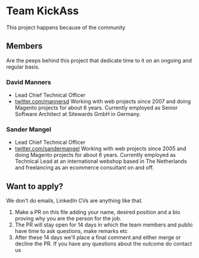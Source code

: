 # Team KickAss

This project happens because of the community

## Members

Are the peeps behind this project that dedicate time to it on an ongoing and regular basis.

### David Manners
- Lead Chief Technical Officer
- [twitter.com/mannersd](https://twitter.com/mannersd)
Working with web projects since 2007 and doing Magento projects for about 6 years. Currently employed as Senior Software Architect at Sitewards GmbH in Germany.

### Sander Mangel
- Lead Chief Technical Officer
- [twitter.com/sandermangel](https://twitter.com/sandermangel)
Working with web projects since 2005 and doing Magento projects for about 6 years. Currently employed as Technical Lead at an international webshop based in The Netherlands and freelancing as an ecommerce consultant on and off.


## Want to apply?
We don't do emails, LinkedIn CVs are anything like that. 

1. Make a PR on this file adding your name, desired position and a bio proving why you are the person for the job.
2. The PR will stay open for 14 days in which the team members and public have time to ask questions, make remarks etc
3. After these 14 days we'll place a final comment and either merge or decline the PR. If you have any questions about the outcome do contact us
